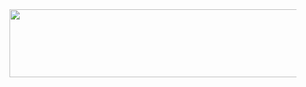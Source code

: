 <a href="https://github.com/devxb/gitanimals">
  <img
    src="https://render.gitanimals.org/lines/sonny"
    width="600"
    height="120"
  />
</a>
